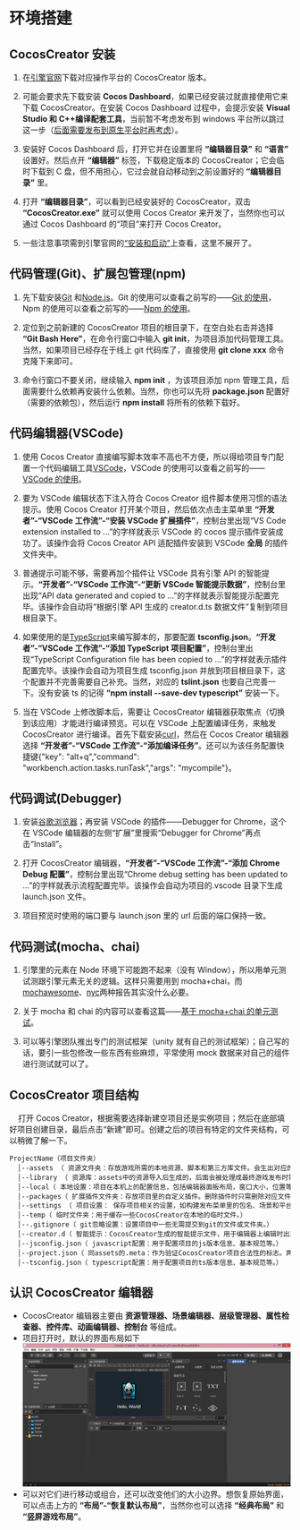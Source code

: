 # 环境搭建

## CocosCreator 安装

1. 在[引擎官网](https://www.cocos.com/creator/)下载对应操作平台的 CocosCreator 版本。

2. 可能会要求先下载安装 **Cocos Dashboard**，如果已经安装过就直接使用它来下载 CocosCreator。在安装 Cocos Dashboard 过程中，会提示安装 **Visual Studio 和 C++编译配套工具**，当前暂不考虑发布到 windows 平台所以跳过这一步（[后面需要发布到原生平台时再考虑](https://docs.cocos.com/creator/manual/zh/publish/setup-native-development.html)）。

3. 安装好 Cocos Dashboard 后，打开它并在设置里将 **“编辑器目录”** 和 **“语言”** 设置好。然后点开 **“编辑器”** 标签，下载稳定版本的 CocosCreator；它会临时下载到 C 盘，但不用担心，它过会就自动移动到之前设置好的 **“编辑器目录”** 里。

4. 打开 **“编辑器目录”**，可以看到已经安装好的 CocosCreator，双击 **“CocosCreator.exe”** 就可以使用 Cocos Creator 来开发了，当然你也可以通过 Cocos Dashboard 的“项目”来打开 Cocos Creator。

5. 一些注意事项需到引擎官网的[“安装和启动”](https://docs.cocos.com/creator/manual/zh/getting-started/install.html)上查看，这里不展开了。

## 代码管理(Git)、扩展包管理(npm)

1. 先下载安装[Git](https://git-scm.com/) 和[Node.js](https://nodejs.org/zh-cn/)。Git 的使用可以查看之前写的——[Git 的使用](/front-end/常用工具/Git的使用.md)，Npm 的使用可以查看之前写的——[Npm 的使用](/front-end/常用工具/Npm的使用.md)。

2. 定位到之前新建的 CocosCreator 项目的根目录下，在空白处右击并选择 **“Git Bash Here”**，在命令行窗口中输入 **git init**，为项目添加代码管理工具。当然，如果项目已经存在于线上 git 代码库了，直接使用 **git clone xxx** 命令克隆下来即可。

3. 命令行窗口不要关闭，继续输入 **npm init** ，为该项目添加 npm 管理工具，后面需要什么依赖再安装什么依赖。当然，你也可以先将 **package.json** 配置好（需要的依赖包），然后运行 **npm install** 将所有的依赖下载好。

## 代码编辑器(VSCode)

1. 使用 Cocos Creator 直接编写脚本效率不高也不方便，所以得给项目专门配置一个代码编辑工具[VSCode](https://code.visualstudio.com/)，VSCode 的使用可以查看之前写的——[VSCode 的使用](/front-end/常用工具/VSCode的使用.md)。

2. 要为 VSCode 编辑状态下注入符合 Cocos Creator 组件脚本使用习惯的语法提示。使用 Cocos Creator 打开某个项目，然后依次点击主菜单里 **“开发者”-“VSCode 工作流”-“安装 VSCode 扩展插件”**，控制台里出现“VS Code extension installed to ...”的字样就表示 VSCode 的 cocos 提示插件安装成功了。该操作会将 Cocos Creator API 适配插件安装到 VSCode **全局** 的插件文件夹中。

3. 普通提示可能不够，需要再加个插件让 VSCode 具有引擎 API 的智能提示。**“开发者”-“VSCode 工作流”-“更新 VSCode 智能提示数据”**，控制台里出现“API data generated and copied to ...”的字样就表示智能提示配置完毕。该操作会自动将“根据引擎 API 生成的 creator.d.ts 数据文件”复制到项目根目录下。

4. 如果使用的是[TypeScript](https://www.tslang.cn/)来编写脚本的，那要配置 **tsconfig.json**。**“开发者”-“VSCode 工作流”-“添加 TypeScript 项目配置”**，控制台里出现“TypeScript Configuration file has been copied to ...”的字样就表示插件配置完毕。该操作会自动为项目生成 tsconfig.json 并放到项目根目录下，这个配置并不完善需要自己补充。当然，对应的 **tslint.json** 也要自己完善一下。没有安装 ts 的记得 **“npm install --save-dev typescript”** 安装一下。

5. 当在 VSCode 上修改脚本后，需要让 CocosCreator 编辑器获取焦点（切换到该应用）才能进行编译预览。可以在 VSCode 上配置编译任务，来触发 CocosCreator 进行编译。首先下载安装[curl](https://curl.haxx.se/windows/)，然后在 Cocos Creator 编辑器选择 **“开发者”-“VSCode 工作流”-“添加编译任务”**。还可以为该任务配置快捷键{"key": "alt+q","command": "workbench.action.tasks.runTask","args": "mycompile"}。

## 代码调试(Debugger)

1. 安装[谷歌浏览器](https://www.google.cn/chrome/)；再安装 VSCode 的插件——Debugger for Chrome，这个在 VSCode 编辑器的左侧“扩展”里搜索“Debugger for Chrome”再点击“Install”。

2. 打开 CocosCreator 编辑器，**“开发者”-“VSCode 工作流”-“添加 Chrome Debug 配置”**，控制台里出现“Chrome debug setting has been updated to ...”的字样就表示流程配置完毕。该操作会自动为项目的.vscode 目录下生成 launch.json 文件。

3. 项目预览时使用的端口要与 launch.json 里的 url 后面的端口保持一致。

## 代码测试(mocha、chai)

1. 引擎里的元素在 Node 环境下可能跑不起来（没有 Window），所以用单元测试测跟引擎元素无关的逻辑。这样只需要用到 mocha+chai，而[mochawesome](https://www.npmjs.com/package/mochawesome)、[nyc](https://www.npmjs.com/package/nyc)两种报告其实没什么必要。

2. 关于 mocha 和 chai 的内容可以查看这篇——[基于 mocha+chai 的单元测试](/front-end/web前端测试与调试/基于mocha+chai的单元测试.md)。

3. 可以等引擎团队推出专门的测试框架（unity 就有自己的测试框架）；自己写的话，要引一些包修改一些东西有些麻烦，平常使用 mock 数据来对自己的组件进行测试就可以了。

## CocosCreator 项目结构

&nbsp;&nbsp;&nbsp;&nbsp;打开 Cocos Creator，根据需要选择新建空项目还是实例项目；然后在底部填好项目创建目录，最后点击“新建”即可。创建之后的项目有特定的文件夹结构，可以稍微了解一下。

```txt
ProjectName（项目文件夹）
  │--assets （ 资源文件夹：存放游戏所需的本地资源、脚本和第三方库文件。会生出对应的.meta文件。）
  │--library （ 资源库：assets中的资源导入后生成的，后面会被处理成最终游戏发布时需要的形式。）
  │--local（ 本地设置：项目在本机上的配置信息，包括编辑器面板布局，窗口大小，位置等信息。）
  │--packages（ 扩展插件文件夹：存放项目里的自定义插件。删除插件时只需删除对应文件夹即可。）
  │--settings （ 项目设置： 保存项目相关的设置，如构建发布菜单里的包名、场景和平台选择等。）
  │--temp（ 临时文件夹：用于缓存一些CocosCreator在本地的临时文件。）
  │--.gitignore（ git忽略设置：设置项目中一些无需提交到git的文件或文件夹。）
  │--creator.d（ 智能提示：CocosCreator生成的智能提示文件，用于编辑器上编辑时出现的智能提示。）
  │--jsconfig.json（ javascript配置：用于配置项目的js版本信息、基本规范等。）
  │--project.json（ 同assets的.meta：作为验证CocosCreator项目合法性的标志。两者合法才能打开项目。）
  │--tsconfig.json（ typescript配置：用于配置项目的ts版本信息、基本规范等。）
```

## 认识 CocosCreator 编辑器

- CocosCreator 编辑器主要由 **资源管理器、场景编辑器、层级管理器、属性检查器、控件库、动画编辑器、控制台** 等组成。
- 项目打开时，默认的界面布局如下  
  ![CocosCreator编辑器布局](./img/CocosCreator编辑器.png)
- 可以对它们进行移动或组合，还可以改变他们的大小边界。想恢复原始界面，可以点击上方的 **“布局”-“恢复默认布局”**，当然你也可以选择 **“经典布局”** 和 **“竖屏游戏布局”**。
